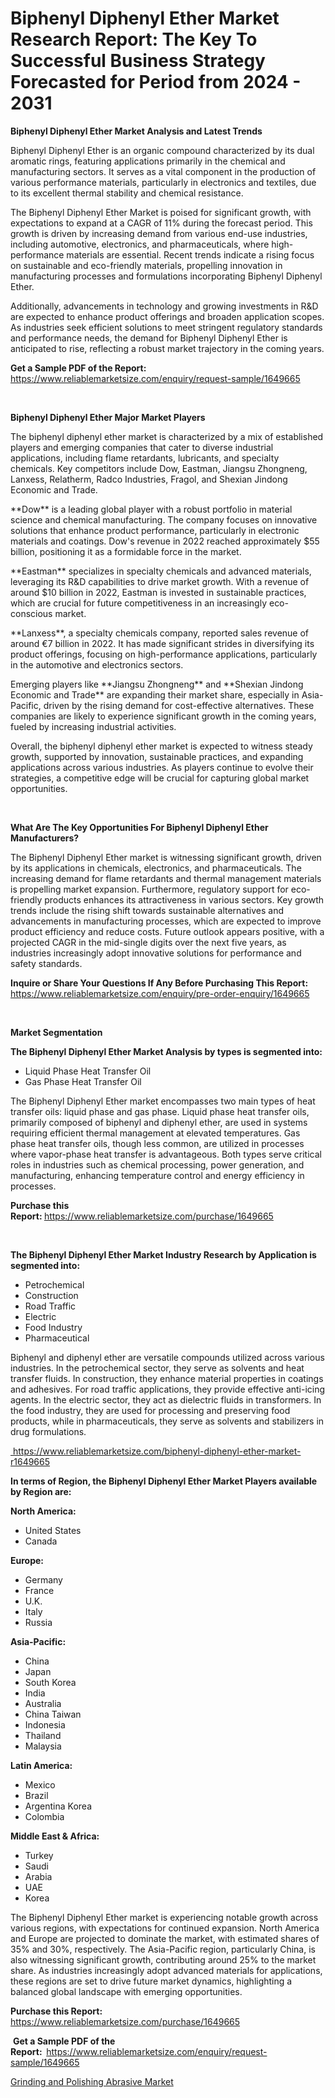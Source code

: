 <p><h1>Biphenyl Diphenyl Ether Market Research Report: The Key To Successful Business Strategy Forecasted for Period from 2024 - 2031</h1></p><p><strong>Biphenyl Diphenyl Ether Market Analysis and Latest Trends</strong></p>
<p><p>Biphenyl Diphenyl Ether is an organic compound characterized by its dual aromatic rings, featuring applications primarily in the chemical and manufacturing sectors. It serves as a vital component in the production of various performance materials, particularly in electronics and textiles, due to its excellent thermal stability and chemical resistance.</p><p>The Biphenyl Diphenyl Ether Market is poised for significant growth, with expectations to expand at a CAGR of 11% during the forecast period. This growth is driven by increasing demand from various end-use industries, including automotive, electronics, and pharmaceuticals, where high-performance materials are essential. Recent trends indicate a rising focus on sustainable and eco-friendly materials, propelling innovation in manufacturing processes and formulations incorporating Biphenyl Diphenyl Ether.</p><p>Additionally, advancements in technology and growing investments in R&D are expected to enhance product offerings and broaden application scopes. As industries seek efficient solutions to meet stringent regulatory standards and performance needs, the demand for Biphenyl Diphenyl Ether is anticipated to rise, reflecting a robust market trajectory in the coming years.</p></p>
<p><strong>Get a Sample PDF of the Report:&nbsp;</strong> <a href="https://www.reliablemarketsize.com/enquiry/request-sample/1649665?utm_campaign=1836&utm_medium=2&utm_source=Github&utm_content=ia&utm_term=29122024&utm_id=biphenyl-diphenyl-ether">https://www.reliablemarketsize.com/enquiry/request-sample/1649665</a></p>
<p>&nbsp;</p>
<p><strong>Biphenyl Diphenyl Ether Major Market Players</strong></p>
<p><p>The biphenyl diphenyl ether market is characterized by a mix of established players and emerging companies that cater to diverse industrial applications, including flame retardants, lubricants, and specialty chemicals. Key competitors include Dow, Eastman, Jiangsu Zhongneng, Lanxess, Relatherm, Radco Industries, Fragol, and Shexian Jindong Economic and Trade.</p><p>**Dow** is a leading global player with a robust portfolio in material science and chemical manufacturing. The company focuses on innovative solutions that enhance product performance, particularly in electronic materials and coatings. Dow's revenue in 2022 reached approximately $55 billion, positioning it as a formidable force in the market.</p><p>**Eastman** specializes in specialty chemicals and advanced materials, leveraging its R&D capabilities to drive market growth. With a revenue of around $10 billion in 2022, Eastman is invested in sustainable practices, which are crucial for future competitiveness in an increasingly eco-conscious market.</p><p>**Lanxess**, a specialty chemicals company, reported sales revenue of around €7 billion in 2022. It has made significant strides in diversifying its product offerings, focusing on high-performance applications, particularly in the automotive and electronics sectors.</p><p>Emerging players like **Jiangsu Zhongneng** and **Shexian Jindong Economic and Trade** are expanding their market share, especially in Asia-Pacific, driven by the rising demand for cost-effective alternatives. These companies are likely to experience significant growth in the coming years, fueled by increasing industrial activities.</p><p>Overall, the biphenyl diphenyl ether market is expected to witness steady growth, supported by innovation, sustainable practices, and expanding applications across various industries. As players continue to evolve their strategies, a competitive edge will be crucial for capturing global market opportunities.</p></p>
<p>&nbsp;</p>
<p><strong>What Are The Key Opportunities For Biphenyl Diphenyl Ether Manufacturers?</strong></p>
<p><p>The Biphenyl Diphenyl Ether market is witnessing significant growth, driven by its applications in chemicals, electronics, and pharmaceuticals. The increasing demand for flame retardants and thermal management materials is propelling market expansion. Furthermore, regulatory support for eco-friendly products enhances its attractiveness in various sectors. Key growth trends include the rising shift towards sustainable alternatives and advancements in manufacturing processes, which are expected to improve product efficiency and reduce costs. Future outlook appears positive, with a projected CAGR in the mid-single digits over the next five years, as industries increasingly adopt innovative solutions for performance and safety standards.</p></p>
<p><strong>Inquire or Share Your Questions If Any Before Purchasing This Report:</strong> <a href="https://www.reliablemarketsize.com/enquiry/pre-order-enquiry/1649665?utm_campaign=1836&utm_medium=2&utm_source=Github&utm_content=ia&utm_term=29122024&utm_id=biphenyl-diphenyl-ether">https://www.reliablemarketsize.com/enquiry/pre-order-enquiry/1649665</a></p>
<p>&nbsp;</p>
<p><strong>Market Segmentation</strong></p>
<p><strong>The Biphenyl Diphenyl Ether Market Analysis by types is segmented into:</strong></p>
<p><ul><li>Liquid Phase Heat Transfer Oil</li><li>Gas Phase Heat Transfer Oil</li></ul></p>
<p><p>The Biphenyl Diphenyl Ether market encompasses two main types of heat transfer oils: liquid phase and gas phase. Liquid phase heat transfer oils, primarily composed of biphenyl and diphenyl ether, are used in systems requiring efficient thermal management at elevated temperatures. Gas phase heat transfer oils, though less common, are utilized in processes where vapor-phase heat transfer is advantageous. Both types serve critical roles in industries such as chemical processing, power generation, and manufacturing, enhancing temperature control and energy efficiency in processes.</p></p>
<p><strong>Purchase this Report:&nbsp;</strong><a href="https://www.reliablemarketsize.com/purchase/1649665?utm_campaign=1836&utm_medium=2&utm_source=Github&utm_content=ia&utm_term=29122024&utm_id=biphenyl-diphenyl-ether">https://www.reliablemarketsize.com/purchase/1649665</a></p>
<p>&nbsp;</p>
<p><strong>The Biphenyl Diphenyl Ether Market Industry Research by Application is segmented into:</strong></p>
<p><ul><li>Petrochemical</li><li>Construction</li><li>Road Traffic</li><li>Electric</li><li>Food Industry</li><li>Pharmaceutical</li></ul></p>
<p><p>Biphenyl and diphenyl ether are versatile compounds utilized across various industries. In the petrochemical sector, they serve as solvents and heat transfer fluids. In construction, they enhance material properties in coatings and adhesives. For road traffic applications, they provide effective anti-icing agents. In the electric sector, they act as dielectric fluids in transformers. In the food industry, they are used for processing and preserving food products, while in pharmaceuticals, they serve as solvents and stabilizers in drug formulations.</p></p>
<p><a href="https://www.reliablemarketsize.com/biphenyl-diphenyl-ether-market-r1649665?utm_campaign=1836&utm_medium=2&utm_source=Github&utm_content=ia&utm_term=29122024&utm_id=biphenyl-diphenyl-ether">&nbsp;https://www.reliablemarketsize.com/biphenyl-diphenyl-ether-market-r1649665</a></p>
<p><strong>In terms of Region, the Biphenyl Diphenyl Ether Market Players available by Region are:</strong></p>
<p>
    <p> <strong> North America: </strong>
        <ul>
            <li>United States</li>
            <li>Canada</li>
        </ul>
        </p> 
    <p> <strong> Europe: </strong>
        <ul>
            <li>Germany</li>
            <li>France</li>
            <li>U.K.</li>
            <li>Italy</li>
            <li>Russia</li>
        </ul>
        </p> 
    <p> <strong> Asia-Pacific: </strong>
        <ul>
            <li>China</li>
            <li>Japan</li>
            <li>South Korea</li>
            <li>India</li>
            <li>Australia</li>
            <li>China Taiwan</li>
            <li>Indonesia</li>
            <li>Thailand</li>
            <li>Malaysia</li>
        </ul>
        </p> 
    <p> <strong> Latin America: </strong>
        <ul>
            <li>Mexico</li>
            <li>Brazil</li>
            <li>Argentina Korea</li>
            <li>Colombia</li>
        </ul>
        </p> 
    <p> <strong> Middle East & Africa: </strong>
        <ul>
            <li>Turkey</li>
            <li>Saudi</li>
            <li>Arabia</li>
            <li>UAE</li>
            <li>Korea</li>
        </ul>
    </p>
    </p>
<p><p>The Biphenyl Diphenyl Ether market is experiencing notable growth across various regions, with expectations for continued expansion. North America and Europe are projected to dominate the market, with estimated shares of 35% and 30%, respectively. The Asia-Pacific region, particularly China, is also witnessing significant growth, contributing around 25% to the market share. As industries increasingly adopt advanced materials for applications, these regions are set to drive future market dynamics, highlighting a balanced global landscape with emerging opportunities.</p></p>
<p><strong>Purchase this Report: </strong><a href="https://www.reliablemarketsize.com/purchase/1649665?utm_campaign=1836&utm_medium=2&utm_source=Github&utm_content=ia&utm_term=29122024&utm_id=biphenyl-diphenyl-ether">https://www.reliablemarketsize.com/purchase/1649665</a></p>
<p>&nbsp;<strong>Get a Sample PDF of the Report:&nbsp;&nbsp;</strong><a href="https://www.reliablemarketsize.com/enquiry/request-sample/1649665?utm_campaign=1836&utm_medium=2&utm_source=Github&utm_content=ia&utm_term=29122024&utm_id=biphenyl-diphenyl-ether">https://www.reliablemarketsize.com/enquiry/request-sample/1649665</a></p>
<p><strong></strong></p>
<p><p><a href="https://github.com/mabutironaldo/Market-Research-Report-List-6/blob/main/grinding-and-polishing-abrasive-market.md?utm_campaign=1836&utm_medium=2&utm_source=Github&utm_content=ia&utm_term=29122024&utm_id=biphenyl-diphenyl-ether">Grinding and Polishing Abrasive Market</a></p></p>